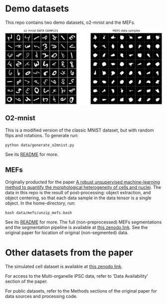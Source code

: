 # Demo datasets
This repo contains two demo datasets, o2-mnist and the MEFs.

<img src="../assets/demo-data-samples.png" alt="drawing" width="550"/>

## O2-mnist
This is a modified version of the classic MNIST dataset, but with random flips and rotations. To generate run: 
```
python data/generate_o2mnist.py
```
See its [README](./o2_mnist/README.md) for more.

## MEFs
Originally producted for the paper [A robust unsupervised machine-learning method to quantify the morphological heterogeneity of cells and nuclei](https://www.nature.com/articles/s41597-020-00432-x). The data in this repo is the result of post-processing: object extraction, and object centering, so that each data sample in the data tensor is a single object. In the home-directory, run:
```
bash data/mefs/unzip_mefs.bash
```

See its [README](./mefs/README.md) for more. The full (non-preprocessed) MEFs segmentations and the segmentation pipeline is available at [this zenodo link](https://zenodo.org/record/7388245#.Y4k10ezMJqs). See the original paper for location of original (non-segmented) data.

# Other datasets from the paper 
The simulated cell dataset is available at [this zenodo link](https://zenodo.org/record/7388245#.Y4k10ezMJqs).

For access to the Multi-organelle iPSC data, refer to 'Data Availability' section of the paper.

For public datasets, refer to the Methods sections of the original paper for data sources and processing code.

